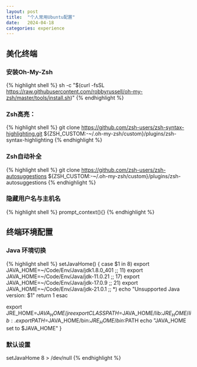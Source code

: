 ```yaml
---
layout: post
title:  "个人常用Ubuntu配置"
date:   2024-04-18
categories: experience
---
```


## 美化终端

### 安装Oh-My-Zsh
{% highlight shell %} sh -c "$(curl -fsSL https://raw.githubusercontent.com/robbyrussell/oh-my-zsh/master/tools/install.sh)" {% endhighlight %}

### Zsh高亮：
{% highlight shell %} git clone https://github.com/zsh-users/zsh-syntax-highlighting.git ${ZSH_CUSTOM:-~/.oh-my-zsh/custom}/plugins/zsh-syntax-highlighting {% endhighlight %}

### Zsh自动补全
{% highlight shell %} git clone https://github.com/zsh-users/zsh-autosuggestions ${ZSH_CUSTOM:-~/.oh-my-zsh/custom}/plugins/zsh-autosuggestions {% endhighlight %}

### 隐藏用户名与主机名
{% highlight shell %} prompt_context(){} {% endhighlight %}

## 终端环境配置

### Java 环境切换
{% highlight shell %}
setJavaHome() {
  case $1 in
  8)
    export JAVA_HOME=~/Code/Env/Java/jdk1.8.0_401
    ;;
  11)
    export JAVA_HOME=~/Code/Env/Java/jdk-11.0.21
    ;;
  17)
    export JAVA_HOME=~/Code/Env/Java/jdk-17.0.9
    ;;
  21)
    export JAVA_HOME=~/Code/Env/Java/jdk-21.0.1
    ;;
  *)
    echo "Unsupported Java version: $1"
    return 1
  esac

  export JRE_HOME=$JAVA_HOME/jre
  export CLASSPATH=$JAVA_HOME/lib:$JRE_HOME/lib:.
  export PATH=$JAVA_HOME/bin:$JRE_HOME/bin:$PATH
  echo "JAVA_HOME set to $JAVA_HOME"
}

### 默认设置
setJavaHome 8 > /dev/null
{% endhighlight %}





